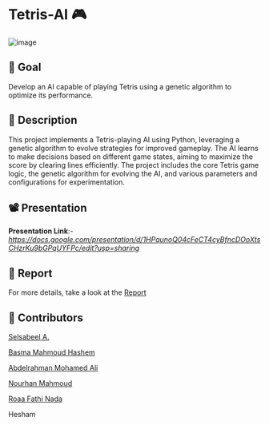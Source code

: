 # Tetris-AI 🎮

![image](https://github.com/Basma2423/Tetris-AI/assets/92788812/7e62c916-17b6-4463-9f8a-1a4d5a36573f)

## 🎯 Goal
Develop an AI capable of playing Tetris using a genetic algorithm to optimize its performance.

## 🧾 Description
This project implements a Tetris-playing AI using Python, leveraging a genetic algorithm to evolve strategies for improved gameplay. The AI learns to make decisions based on different game states, aiming to maximize the score by clearing lines efficiently. The project includes the core Tetris game logic, the genetic algorithm for evolving the AI, and various parameters and configurations for experimentation.

## 📽️ Presentation
**Presentation Link**:- *https://docs.google.com/presentation/d/1HPqunoQ04cFeCT4cyBfncDOoXtsCHzrKu9bGPqUYFPc/edit?usp=sharing*

## 📄 Report
For more details, take a look at the [Report](Tetris-AI-GA-Report.docx.pdf)

## 🤝 Contributors

[Selsabeel A.](https://github.com/SelsabeelA/)

[Basma Mahmoud Hashem](https://github.com/Basma2423)

[Abdelrahman Mohamed Ali](https://github.com/AbdoAlshoki2)

[Nourhan Mahmoud](https://github.com/NourhanMahmoudd)

[Roaa Fathi Nada](https://github.com/rFathi03)

Hesham
